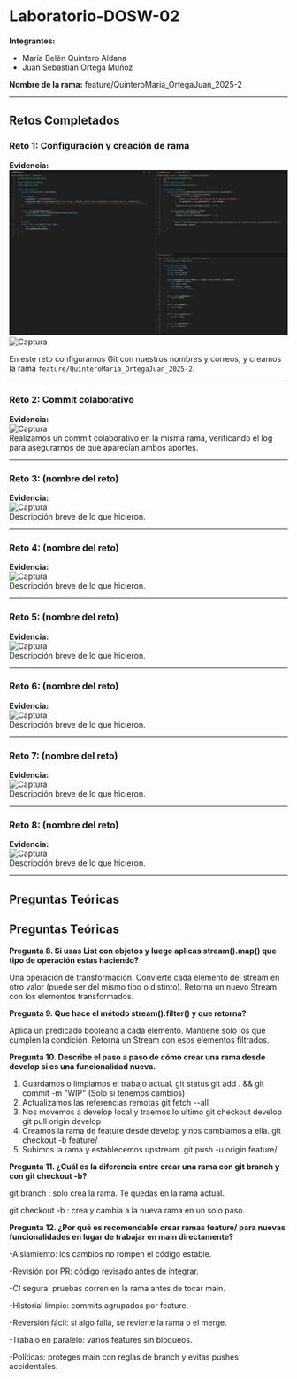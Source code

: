 # Laboratorio-DOSW-02

**Integrantes:**
- María Belén Quintero Aldana  
- Juan Sebastián Ortega Muñoz  

**Nombre de la rama:** feature/QuinteroMaria_OrtegaJuan_2025-2  

---

## Retos Completados

### Reto 1: Configuración y creación de rama
**Evidencia:**
![Captura](./Quintero_Ortega/imagenes/reto1.png)  
![Captura](./imagenes/reto1salida.png)  

En este reto configuramos Git con nuestros nombres y correos, y creamos la rama `feature/QuinteroMaria_OrtegaJuan_2025-2`.


---

### Reto 2: Commit colaborativo
**Evidencia:**  
![Captura](imagenes/reto2_log.png)  
Realizamos un commit colaborativo en la misma rama, verificando el log para asegurarnos de que aparecían ambos aportes.  

---

### Reto 3: (nombre del reto)
**Evidencia:**  
![Captura](imagenes/reto3.png)  
Descripción breve de lo que hicieron.  

---

### Reto 4: (nombre del reto)
**Evidencia:**  
![Captura](imagenes/reto4.png)  
Descripción breve de lo que hicieron.  

---

### Reto 5: (nombre del reto)
**Evidencia:**  
![Captura](imagenes/reto5.png)  
Descripción breve de lo que hicieron.  

---

### Reto 6: (nombre del reto)
**Evidencia:**  
![Captura](imagenes/reto6.png)  
Descripción breve de lo que hicieron.  

---

### Reto 7: (nombre del reto)
**Evidencia:**  
![Captura](imagenes/reto7.png)  
Descripción breve de lo que hicieron.  

---

### Reto 8: (nombre del reto)
**Evidencia:**  
![Captura](imagenes/reto8.png)  
Descripción breve de lo que hicieron.  

---

## Preguntas Teóricas


## Preguntas Teóricas

**Pregunta 8. Si usas List con objetos y luego aplicas stream().map() que tipo de operación estas haciendo?**

Una operación de transformación. Convierte cada elemento del stream en otro valor (puede ser del mismo tipo o distinto). Retorna un nuevo Stream con los elementos transformados.

**Pregunta 9. Que hace el método stream().filter() y que retorna?** 

Aplica un predicado booleano a cada elemento. Mantiene solo los que cumplen la condición. Retorna un Stream con esos elementos filtrados.

**Pregunta 10. Describe el paso a paso de cómo crear una rama desde develop si es una funcionalidad nueva.**

1. Guardamos o limpiamos el trabajo actual.
	git status
	git add . && git commit -m "WIP" (Solo si tenemos cambios)
2. Actualizamos las referencias remotas
	git fetch --all
3. Nos movemos a develop local y traemos lo ultimo
	git checkout develop
	git pull origin develop
4. Creamos la rama de feature desde develop y nos cambiamos a ella.
	git checkout -b feature/<nombre-corto>
5. Subimos la rama y establecemos upstream.
	git push -u origin feature/<nombre-corto>


**Pregunta 11. ¿Cuál es la diferencia entre crear una rama con git branch y con git checkout -b?**

git branch <rama>: solo crea la rama. Te quedas en la rama actual.

git checkout -b <rama>: crea y cambia a la nueva rama en un solo paso.

**Pregunta 12. ¿Por qué es recomendable crear ramas feature/ para nuevas funcionalidades en lugar de trabajar en main directamente?**

-Aislamiento: los cambios no rompen el código estable.

-Revisión por PR: código revisado antes de integrar.

-CI segura: pruebas corren en la rama antes de tocar main.

-Historial limpio: commits agrupados por feature.

-Reversión fácil: si algo falla, se revierte la rama o el merge.

-Trabajo en paralelo: varios features sin bloqueos.

-Políticas: proteges main con reglas de branch y evitas pushes accidentales.
